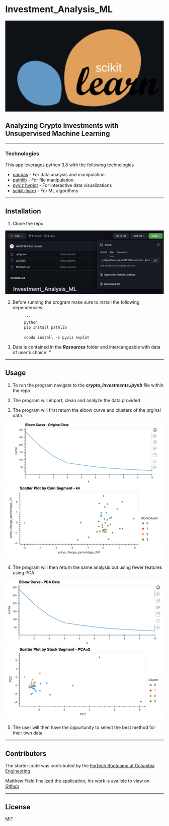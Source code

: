 # Investment_Analysis_ML

![intro](Images/intro.png)

## Analyzing Crypto Investments with Unsupervised Machine Learning

---

### Technologies

This app leverages python 3.8 with the following technologies

* [pandas](https://github.com/pandas-dev/pandas) - For data analysis and manipulation.
* [pathlib](https://github.com/jazzband/pathlib2) - For file manipulation.
* [pyviz hvplot](https://github.com/pyviz/pyviz.org) - For interactive data visualizations 
* [scikit-learn](https://github.com/scikit-learn/scikit-learn) - For ML algorithms 

---

## Installation 

1. Clone the repo 

![clone](Images/clone.png)

2. Before running the program make sure to install the following dependencies:

            '''
            python
            pip install pathlib
            
            conda install -c pyviz hvplot
 
 3. Data is contained in the ***Resources*** folder and intercangeable with data of user's choice '''
 
 --- 
 
 ## Usage
 
 1. To run the program navigate to the ***crypto_investments.ipynb*** file within the repo
 
 2. The program will import, clean and analyze the data provided
 
 3. The program will first return the elbow curve and clusters of the orginal data 
 
 ![elbow](Images/elbow_orig.png)
 ![scatter](Images/scatter_k4.png)
 
 4. The program will then return the same analysis but using fewer features using PCA 
 
![pca_elbow](Images/elbow_pca.png)
![pca_scatter](Images/scatter_pca.png)
 
 5. The user will then have the oppurtunity to select the best method for their own data 
 
 --- 
 
 ## Contributors

The starter code was contributed by the [FinTech Bootcamp at Columbia Engineering](https://bootcamp.cvn.columbia.edu/fintech/)

Matthew Field finalized the application, his work is availble to view on [Github](https://github.com/mbf2139)

---

## License

MIT